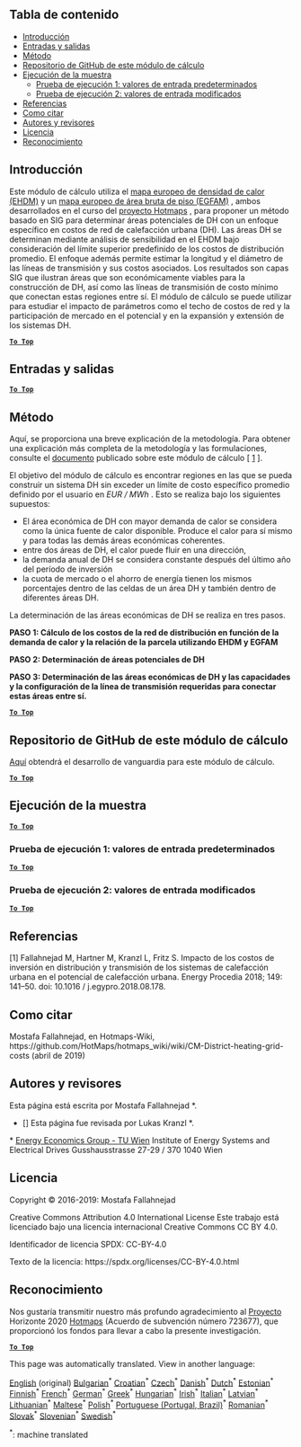 <h2> Tabla de contenido </h2><ul><li> <a href="#introduction">Introducción</a> </li><li> <a href="#inputs-and-outputs">Entradas y salidas</a> </li><li> <a href="#method">Método</a> </li><li> <a href="#GitHub-Repository-of-this-calculation-module">Repositorio de GitHub de este módulo de cálculo</a> </li><li> <a href="#sample-run">Ejecución de la muestra</a> <ul><li> <a href="#test-run-1-default-input-values">Prueba de ejecución 1: valores de entrada predeterminados</a> </li><li> <a href="#test-run-2-modified-input-values">Prueba de ejecución 2: valores de entrada modificados</a> </li></ul></li><li> <a href="#references">Referencias</a> </li><li> <a href="#how-to-cite">Como citar</a> </li><li> <a href="#authors-and-reviewers">Autores y revisores</a> </li><li> <a href="#license">Licencia</a> </li><li> <a href="#acknowledgement">Reconocimiento</a> </li></ul><h2> Introducción </h2><p> Este módulo de cálculo utiliza el <a href="https://gitlab.com/hotmaps/heat/heat_tot_curr_density">mapa europeo de densidad de calor (EHDM)</a> y un <a href="https://gitlab.com/hotmaps/gfa_tot_curr_density">mapa europeo de área bruta de piso (EGFAM)</a> , ambos desarrollados en el curso del <a href="https://www.hotmaps-project.eu/">proyecto Hotmaps</a> , para proponer un método basado en SIG para determinar áreas potenciales de DH con un enfoque específico en costos de red de calefacción urbana (DH). Las áreas DH se determinan mediante análisis de sensibilidad en el EHDM bajo consideración del límite superior predefinido de los costos de distribución promedio. El enfoque además permite estimar la longitud y el diámetro de las líneas de transmisión y sus costos asociados. Los resultados son capas SIG que ilustran áreas que son económicamente viables para la construcción de DH, así como las líneas de transmisión de costo mínimo que conectan estas regiones entre sí. El módulo de cálculo se puede utilizar para estudiar el impacto de parámetros como el techo de costos de red y la participación de mercado en el potencial y en la expansión y extensión de los sistemas DH. </p><p><ins> <code><strong><a href="#table-of-contents">To Top</a></strong></code> </ins> </p><h2> Entradas y salidas </h2><p><ins> <code><strong><a href="#table-of-contents">To Top</a></strong></code> </ins> </p><h2> Método </h2><p> Aquí, se proporciona una breve explicación de la metodología. Para obtener una explicación más completa de la metodología y las formulaciones, consulte el <a href="https://www.sciencedirect.com/science/article/pii/S1876610218304740">documento</a> publicado sobre este módulo de cálculo [ <a href="#References">1</a> ]. </p><p> El objetivo del módulo de cálculo es encontrar regiones en las que se pueda construir un sistema DH sin exceder un límite de costo específico promedio definido por el usuario en <em><em>EUR / MWh</em></em> . Esto se realiza bajo los siguientes supuestos: </p><ul><li> El área económica de DH con mayor demanda de calor se considera como la única fuente de calor disponible. Produce el calor para sí mismo y para todas las demás áreas económicas coherentes. </li><li> entre dos áreas de DH, el calor puede fluir en una dirección, </li><li> la demanda anual de DH se considera constante después del último año del período de inversión </li><li> la cuota de mercado o el ahorro de energía tienen los mismos porcentajes dentro de las celdas de un área DH y también dentro de diferentes áreas DH. </li></ul><p> La determinación de las áreas económicas de DH se realiza en tres pasos. </p><p> <strong>PASO 1: Cálculo de los costos de la red de distribución en función de la demanda de calor y la relación de la parcela utilizando EHDM y EGFAM</strong> </p><p> <strong>PASO 2: Determinación de áreas potenciales de DH</strong> </p><p> <strong>PASO 3: Determinación de las áreas económicas de DH y las capacidades y la configuración de la línea de transmisión requeridas para conectar estas áreas entre sí.</strong> </p><p><ins> <code><strong><a href="#table-of-contents">To Top</a></strong></code> </ins> </p><h2> Repositorio de GitHub de este módulo de cálculo </h2><p> <a href="https://github.com/HotMaps/dh_economic_assessment/tree/develop">Aquí</a> obtendrá el desarrollo de vanguardia para este módulo de cálculo. </p><p><ins> <code><strong><a href="#table-of-contents">To Top</a></strong></code> </ins> </p><h2> Ejecución de la muestra </h2><p><ins> <code><strong><a href="#table-of-contents">To Top</a></strong></code> </ins> </p><h3> Prueba de ejecución 1: valores de entrada predeterminados </h3><p><ins> <code><strong><a href="#table-of-contents">To Top</a></strong></code> </ins> </p><h3> Prueba de ejecución 2: valores de entrada modificados </h3><p><ins> <code><strong><a href="#table-of-contents">To Top</a></strong></code> </ins> </p><h2> Referencias </h2><p> [1] Fallahnejad M, Hartner M, Kranzl L, Fritz S. Impacto de los costos de inversión en distribución y transmisión de los sistemas de calefacción urbana en el potencial de calefacción urbana. Energy Procedia 2018; 149: 141–50. doi: 10.1016 / j.egypro.2018.08.178. </p><h2> Como citar </h2><p> Mostafa Fallahnejad, en Hotmaps-Wiki, https://github.com/HotMaps/hotmaps_wiki/wiki/CM-District-heating-grid-costs (abril de 2019) </p><h2> Autores y revisores </h2><p> Esta página está escrita por Mostafa Fallahnejad *. </p><ul><li> [] Esta página fue revisada por Lukas Kranzl *. </li></ul><p> * <a href="https://eeg.tuwien.ac.at/">Energy Economics Group - TU Wien</a> Institute of Energy Systems and Electrical Drives Gusshausstrasse 27-29 / 370 1040 Wien </p><h2> Licencia </h2><p> Copyright © 2016-2019: Mostafa Fallahnejad </p><p> Creative Commons Attribution 4.0 International License Este trabajo está licenciado bajo una licencia internacional Creative Commons CC BY 4.0. </p><p> Identificador de licencia SPDX: CC-BY-4.0 </p><p> Texto de la licencia: https://spdx.org/licenses/CC-BY-4.0.html </p><h2> Reconocimiento </h2><p> Nos gustaría transmitir nuestro más profundo agradecimiento al <a href="https://www.hotmaps-project.eu">Proyecto</a> Horizonte 2020 <a href="https://www.hotmaps-project.eu">Hotmaps</a> (Acuerdo de subvención número 723677), que proporcionó los fondos para llevar a cabo la presente investigación. </p><p><ins> <code><strong><a href="#table-of-contents">To Top</a></strong></code> </ins> </p>

This page was automatically translated. View in another language:

[English](en-CM-District-heating-potential-economic-assessment) (original) [Bulgarian](bg-CM-District-heating-potential-economic-assessment)<sup>\*</sup> [Croatian](hr-CM-District-heating-potential-economic-assessment)<sup>\*</sup> [Czech](cs-CM-District-heating-potential-economic-assessment)<sup>\*</sup> [Danish](da-CM-District-heating-potential-economic-assessment)<sup>\*</sup> [Dutch](nl-CM-District-heating-potential-economic-assessment)<sup>\*</sup> [Estonian](et-CM-District-heating-potential-economic-assessment)<sup>\*</sup> [Finnish](fi-CM-District-heating-potential-economic-assessment)<sup>\*</sup> [French](fr-CM-District-heating-potential-economic-assessment)<sup>\*</sup> [German](de-CM-District-heating-potential-economic-assessment)<sup>\*</sup> [Greek](el-CM-District-heating-potential-economic-assessment)<sup>\*</sup> [Hungarian](hu-CM-District-heating-potential-economic-assessment)<sup>\*</sup> [Irish](ga-CM-District-heating-potential-economic-assessment)<sup>\*</sup> [Italian](it-CM-District-heating-potential-economic-assessment)<sup>\*</sup> [Latvian](lv-CM-District-heating-potential-economic-assessment)<sup>\*</sup> [Lithuanian](lt-CM-District-heating-potential-economic-assessment)<sup>\*</sup> [Maltese](mt-CM-District-heating-potential-economic-assessment)<sup>\*</sup> [Polish](pl-CM-District-heating-potential-economic-assessment)<sup>\*</sup> [Portuguese (Portugal, Brazil)](pt-CM-District-heating-potential-economic-assessment)<sup>\*</sup> [Romanian](ro-CM-District-heating-potential-economic-assessment)<sup>\*</sup> [Slovak](sk-CM-District-heating-potential-economic-assessment)<sup>\*</sup> [Slovenian](sl-CM-District-heating-potential-economic-assessment)<sup>\*</sup>  [Swedish](sv-CM-District-heating-potential-economic-assessment)<sup>\*</sup> 

<sup>\*</sup>: machine translated
